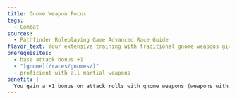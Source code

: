 ```yaml
---
title: Gnome Weapon Focus
tags:
  - Combat
sources:
  - Pathfinder Roleplaying Game Advanced Race Guide
flavor_text: Your extensive training with traditional gnome weapons gives you an advantage.
prerequisites:
  - base attack bonus +1
  - "[gnome](/races/gnomes/)"
  - proficient with all martial weapons
benefit: |
  You gain a +1 bonus on attack rolls with gnome weapons (weapons with "gnome" in the title).
---
```


